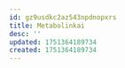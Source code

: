 ```yaml
---
id: gz9usdkc2az543npdnopxrs
title: Metabolinkai
desc: ''
updated: 1751364189734
created: 1751364189734
---
```

